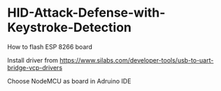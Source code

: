 # HID-Attack-Defense-with-Keystroke-Detection

How to flash ESP 8266 board

Install driver from https://www.silabs.com/developer-tools/usb-to-uart-bridge-vcp-drivers

Choose NodeMCU as board in Adruino IDE
